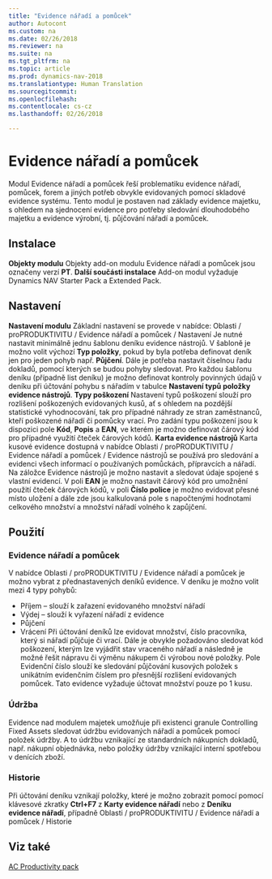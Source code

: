 ```yaml
---
title: "Evidence nářadí a pomůcek"
author: Autocont
ms.custom: na
ms.date: 02/26/2018
ms.reviewer: na
ms.suite: na
ms.tgt_pltfrm: na
ms.topic: article
ms.prod: dynamics-nav-2018
ms.translationtype: Human Translation
ms.sourcegitcommit: 
ms.openlocfilehash: 
ms.contentlocale: cs-cz
ms.lasthandoff: 02/26/2018

---
```


# <a name="pp-production-tools.md"></a>Evidence nářadí a pomůcek

Modul Evidence nářadí a pomůcek řeší problematiku evidence nářadí, pomůcek, forem a jiných potřeb obvykle evidovaných pomocí skladové evidence systému. Tento modul je postaven nad základy evidence majetku, s ohledem na sjednocení evidence pro potřeby sledování dlouhodobého majetku a evidence výrobní, tj. půjčování nářadí a pomůcek.

## Instalace
**Objekty modulu**
Objekty add-on modulu Evidence nářadí a pomůcek jsou označeny verzí **PT**.
**Další součásti instalace**
Add-on modul vyžaduje Dynamics NAV Starter Pack a Extended Pack. 

## Nastavení
**Nastavení modulu**
Základní nastavení se provede v nabídce: Oblasti / proPRODUKTIVITU / Evidence nářadí a pomůcek / Nastavení
Je nutné nastavit minimálně jednu šablonu deníku evidence nástrojů. V šabloně je možno volit výchozí **Typ položky**, pokud by byla potřeba definovat deník jen pro jeden pohyb např. **Půjčení**. Dále je potřeba nastavit číselnou řadu dokladů, pomocí kterých se budou pohyby sledovat.
Pro každou šablonu deníku (případně list deníku) je možno definovat kontroly povinných údajů v deníku při účtování pohybu s nářadím v tabulce **Nastavení typů položky evidence nástrojů**.
**Typy poškození**
Nastavení typů poškození slouží pro rozlišení poškozených evidovaných kusů, ať s ohledem na pozdější statistické vyhodnocování, tak pro případné náhrady ze stran zaměstnanců, kteří poškozené nářadí či pomůcky vrací.
Pro zadání typu poškození jsou k dispozici pole **Kód**, **Popis** a **EAN**, ve kterém je možno definovat čárový kód pro případné využití čteček čárových kódů.
**Karta evidence nástrojů**
Karta kusové evidence dostupná v nabídce Oblasti / proPRODUKTIVITU / Evidence nářadí a pomůcek / Evidence nástrojů se používá pro sledování a evidenci všech informací o používaných pomůckách, přípravcích a nářadí.
Na záložce Evidence nástrojů je možno nastavit a sledovat údaje spojené s vlastní evidencí. V poli **EAN** je možno nastavit čárový kód pro umožnění použití čteček čárových kódů, v poli **Číslo police** je možno evidovat přesné místo uložení a dále zde jsou kalkulovaná pole s napočtenými hodnotami celkového množství a množství nářadí volného k zapůjčení.
## Použití
### Evidence nářadí a pomůcek
V nabídce Oblasti / proPRODUKTIVITU / Evidence nářadí a pomůcek je možno vybrat z přednastavených deníků evidence.
V deníku je možno volit mezi 4 typy pohybů:
* Příjem – slouží k zařazení evidovaného množství nářadí
* Výdej – slouží k vyřazení nářadí z evidence
* Půjčení
* Vrácení
Při účtování deníků lze evidovat množství, číslo pracovníka, který si nářadí půjčuje či vrací. Dále je obvykle požadováno sledovat kód poškození, kterým lze vyjádřit stav vraceného nářadí a následně je možné řešit nápravu či výměnu nákupem či výrobou nové položky. Pole Evidenční číslo slouží ke sledování půjčování kusových položek s unikátním evidenčním číslem pro přesnější rozlišení evidovaných pomůcek. Tato evidence vyžaduje účtovat množství pouze po 1 kusu.
### Údržba
Evidence nad modulem majetek umožňuje při existenci granule Controlling Fixed Assets sledovat údržbu evidovaných nářadí a pomůcek pomocí položek údržby. A to údržbu vznikající ze standardních nákupních dokladů, např. nákupní objednávka, nebo položky údržby vznikající interní spotřebou v denících zboží.
### Historie
Při účtování deníku vznikají položky, které je možno zobrazit pomocí pomocí klávesové zkratky **Ctrl+F7** z **Karty evidence nářadí** nebo z **Deníku evidence nářadí**, případně Oblasti / proPRODUKTIVITU / Evidence nářadí a pomůcek / Historie



## <a name="see-also"></a>Viz také  
[AC Productivity pack](ac-pp-productivity-pack.md)  